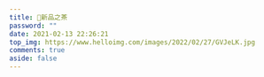 ```yaml
---
title: 🤔新品之茶
password: ""
date: 2021-02-13 22:26:21
top_img: https://www.helloimg.com/images/2022/02/27/GVJeLK.jpg
comments: true
aside: false
---
```


<!--
 * @?: *********************************************************************
 * @Author: Weidows
 * @LastEditors: Weidows
 * @LastEditTime: 2022-02-18 02:08:22
 * @FilePath: \Blog-private\source\artitalk\hpp.md
 * @Description:
 * @!: *********************************************************************
-->

<!-- 引用 HexoPlusPlus_Talk组件 -->
<link rel="stylesheet" href="https://fastly.jsdelivr.net/gh/HexoPlusPlus/HexoPlusPlus@1.1.2/talk.css" />
<script src="https://fastly.jsdelivr.net/gh/HexoPlusPlus/HexoPlusPlus@1.1.2/talk_user.js"></script>

<!-- 创建HexoPlusPlus_Talk容器 -->
<div id="hpp_talk"></div>

<!-- 激活HexoPlusPlus_Talk -->
<script>
  new hpp_talk({
  id:"hpp_talk",//容器id
  domain: "hpp.weidows.workers.dev",//您的HexoPlusPlus域名，如blogadmin.cyfan.top
  limit: 10,//单次获取的最多条数
  start: 0,//从第几条开始
  //themecss: "" //自定义说说主题，可选【仅1.1.0版本及以上使用】
  });
</script>
